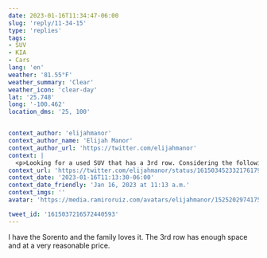 ```yaml
---
date: 2023-01-16T11:34:47-06:00
slug: 'reply/11-34-15'
type: 'replies'
tags:
- SUV
- KIA
- Cars
lang: 'en'
weather: '81.55°F'
weather_summary: 'Clear'
weather_icon: 'clear-day'
lat: '25.748'
long: '-100.462'
location_dms: '25, 100'


context_author: 'elijahmanor'
context_author_name: 'Elijah Manor'
context_author_url: 'https://twitter.com/elijahmanor'
context: |
  <p>Looking for a used SUV that has a 3rd row. Considering the following: </p><p>• Mazda CX-9</p><p>• Nissan Pathfinder</p><p>• Honda Pilot </p><p>• Kia Sorento</p><p>• Ford Explorer</p><p>Do you like any of those or recommend something else?</p>
context_url: 'https://twitter.com/elijahmanor/status/1615034523321761798'
context_date: '2023-01-16T11:13:30-06:00'
context_date_friendly: 'Jan 16, 2023 at 11:13 a.m.'
context_imgs: ''
avatar: 'https://media.ramiroruiz.com/avatars/elijahmanor/1525202974175285254/Je-uuVaP_bigger.jpg'

tweet_id: '1615037216572440593'
---
```

I have the Sorento and the family loves it. The 3rd row has enough space and at a very reasonable price.